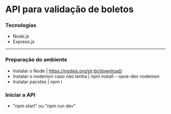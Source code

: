 # API para validação de boletos

### Tecnologias
- Node.js
- Express.js

---
### Preparação do ambiente
- Instalar o Node | https://nodejs.org/pt-br/download/
- Instalar o nodemon caso não tenha | npm install --save-dev nodemon
- Instalar pacotes | npm i

### Iniciar a API
- "npm start" ou "npm run dev"
